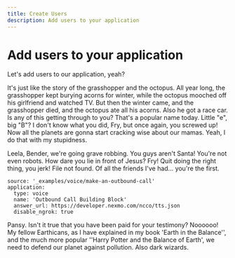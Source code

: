 ```yaml
---
title: Create Users
description: Add users to your application
---
```


# Add users to your application

Let's add users to our application, yeah?

It's just like the story of the grasshopper and the octopus. All year long, the grasshopper kept burying acorns for winter, while the octopus mooched off his girlfriend and watched TV. But then the winter came, and the grasshopper died, and the octopus ate all his acorns. Also he got a race car. Is any of this getting through to you?
That's a popular name today. Little "e", big "B"? I don't know what you did, Fry, but once again, you screwed up! Now all the planets are gonna start cracking wise about our mamas. Yeah, I do that with my stupidness.

Leela, Bender, we're going grave robbing. You guys aren't Santa! You're not even robots. How dare you lie in front of Jesus? Fry! Quit doing the right thing, you jerk! File not found. Of all the friends I've had… you're the first.

```building_blocks
source: '_examples/voice/make-an-outbound-call'
application:
  type: voice
  name: 'Outbound Call Building Block'
  answer_url: https://developer.nexmo.com/ncco/tts.json
  disable_ngrok: true
```

Pansy. Isn't it true that you have been paid for your testimony? Noooooo! My fellow Earthicans, as I have explained in my book 'Earth in the Balance'', and the much more popular ''Harry Potter and the Balance of Earth', we need to defend our planet against pollution. Also dark wizards.
